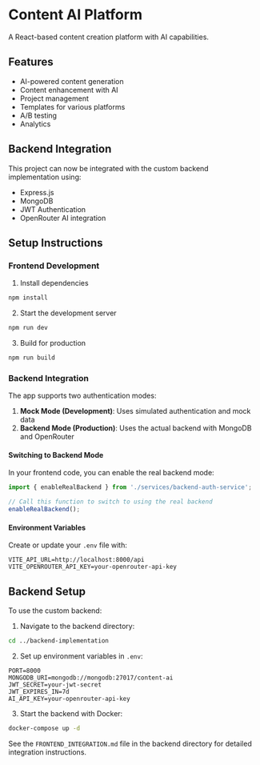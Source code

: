 # Content AI Platform

A React-based content creation platform with AI capabilities.

## Features

- AI-powered content generation
- Content enhancement with AI
- Project management
- Templates for various platforms
- A/B testing
- Analytics

## Backend Integration

This project can now be integrated with the custom backend implementation using:

- Express.js
- MongoDB
- JWT Authentication
- OpenRouter AI integration

## Setup Instructions

### Frontend Development

1. Install dependencies
```bash
npm install
```

2. Start the development server
```bash
npm run dev
```

3. Build for production
```bash
npm run build
```

### Backend Integration

The app supports two authentication modes:

1. **Mock Mode (Development)**: Uses simulated authentication and mock data
2. **Backend Mode (Production)**: Uses the actual backend with MongoDB and OpenRouter

#### Switching to Backend Mode

In your frontend code, you can enable the real backend mode:

```javascript
import { enableRealBackend } from './services/backend-auth-service';

// Call this function to switch to using the real backend
enableRealBackend();
```

#### Environment Variables

Create or update your `.env` file with:

```
VITE_API_URL=http://localhost:8000/api
VITE_OPENROUTER_API_KEY=your-openrouter-api-key
```

## Backend Setup

To use the custom backend:

1. Navigate to the backend directory:
```bash
cd ../backend-implementation
```

2. Set up environment variables in `.env`:
```
PORT=8000
MONGODB_URI=mongodb://mongodb:27017/content-ai
JWT_SECRET=your-jwt-secret
JWT_EXPIRES_IN=7d
AI_API_KEY=your-openrouter-api-key
```

3. Start the backend with Docker:
```bash
docker-compose up -d
```

See the `FRONTEND_INTEGRATION.md` file in the backend directory for detailed integration instructions.